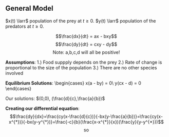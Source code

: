 ## General Model
$x(t) \larr$ population of the prey at $t \geq 0$.
$y(t) \larr$ population of the predators at $t \geq 0$.

$$\frac{dx}{dt} = ax - bxy$$
$$\frac{dy}{dt} = cxy - dy$$
$$\text{Note: a,b,c,d will all be positive!}$$

**Assumptions**:
1.) Food suppply depends on the prey
2.) Rate of change is proportional to the size of the population
3.) There are no other species involved

**Equilibrium Solutions**:
\begin{cases}
x(a - by) = 0\\
y(cx - d) = 0
\end{cases}

Our solutions: $(0,0), (\frac{d}{c},\frac{a}{b})$

**Creating our differential equation**:
$$\frac{dy}{dx}=\frac{cy(x-\frac{d}{c})}{-bx(y-\frac{a}{b})}=\frac{cy(x-x^{*})}{-bx(y-y^{*})}=\frac{-c}{b}(\frac{x-x^{*}}{x})(\frac{y}{y-y^{*}})$$
$$\text{so}$$
$$$$
